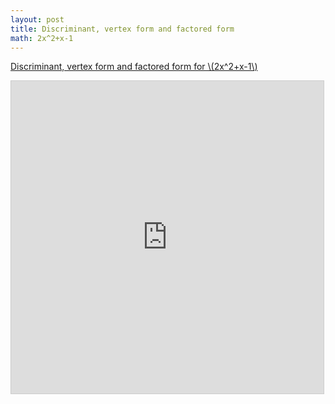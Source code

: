 ```yaml
---
layout: post
title: Discriminant, vertex form and factored form
math: 2x^2+x-1
---
```


[Discriminant, vertex form and factored form for \\(2x^2+x-1\\)](https://www.desmos.com/calculator/zag6xxbayi)

<iframe src="https://www.desmos.com/calculator/zag6xxbayi?embed" width="500" height="500" style="border: 1px solid #ccc" frameborder=0></iframe>